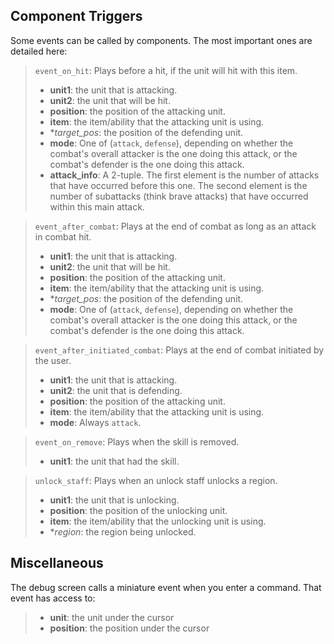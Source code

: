 
## Component Triggers

Some events can be called by components. The most important ones are detailed here:

> `event_on_hit`: Plays before a hit, if the unit will hit with this item.
> - **unit1**: the unit that is attacking.
> - **unit2**: the unit that will be hit.
> - **position**: the position of the attacking unit.
> - **item**: the item/ability that the attacking unit is using.
> - **target_pos*: the position of the defending unit.
> - **mode**: One of (`attack`, `defense`), depending on whether the combat's overall attacker is the one doing this attack, or the combat's defender is the one doing this attack.
> - **attack_info**: A 2-tuple. The first element is the number of attacks that have occurred before this one. The second element is the number of subattacks (think brave attacks) that have occurred within this main attack.

> `event_after_combat`: Plays at the end of combat as long as an attack in combat hit.
> - **unit1**: the unit that is attacking.
> - **unit2**: the unit that will be hit.
> - **position**: the position of the attacking unit.
> - **item**: the item/ability that the attacking unit is using.
> - **target_pos*: the position of the defending unit.
> - **mode**: One of (`attack`, `defense`), depending on whether the combat's overall attacker is the one doing this attack, or the combat's defender is the one doing this attack.

> `event_after_initiated_combat`: Plays at the end of combat initiated by the user.
> - **unit1**: the unit that is attacking.
> - **unit2**: the unit that is defending.
> - **position**: the position of the attacking unit.
> - **item**: the item/ability that the attacking unit is using.
> - **mode**: Always `attack`.

> `event_on_remove`: Plays when the skill is removed.
> - **unit1**: the unit that had the skill.

> `unlock_staff`: Plays when an unlock staff unlocks a region.
> - **unit1**: the unit that is unlocking.
> - **position**: the position of the unlocking unit.
> - **item**: the item/ability that the unlocking unit is using.
> - **region*: the region being unlocked.

## Miscellaneous

The debug screen calls a miniature event when you enter a command. That event has access to:
> - **unit**: the unit under the cursor
> - **position**: the position under the cursor
